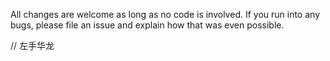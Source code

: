 All changes are welcome as long as no code is involved. If you run into any bugs, please file an issue and explain how that was even possible.

// 左手华龙